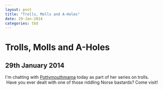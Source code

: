 ```yaml
---
layout: post
title: "Trolls, Molls and A-Holes"
date: 29-Jan-2014
categories: tbd
---
```


# Trolls, Molls and A-Holes

## 29th January 2014

I'm chatting with <a href="http://pottymouthmama.blogspot.com.au/2014/01/trolls-molls-more-on-what-we-think.html">Pottymouthmama</a> today as part of her series on trolls.  Have you ever dealt with one of those riddling Norse bastards? Come visit!
